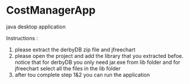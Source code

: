 # CostManagerApp
java desktop application

Instructions :
1. please extract the derbyDB zip file and jfreechart
2. please open the project and add the library that you extracted befoe. notice that for derbyDB you only need jar.exe from lib folder and for jfreechart select all the files in the lib folder
3. after tou complete step 1&2 you can run the application
